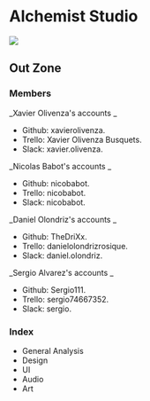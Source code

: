 # Alchemist Studio
![](https://github.com/nicobabot/OutZone_AlchemistStudio/blob/master/OutZoneLogo.jpg?raw=true)

## Out Zone

### **Members**
_Xavier Olivenza's accounts _
* Github: xavierolivenza.
* Trello: Xavier Olivenza Busquets.
* Slack: xavier.olivenza.

_Nicolas Babot's accounts _
* Github: nicobabot.
* Trello: nicobabot.
* Slack: nicobabot.

_Daniel Olondriz's accounts _
* Github: TheDriXx.
* Trello: danielolondrizrosique.
* Slack: daniel.olondriz.

_Sergio Alvarez's accounts _
* Github: Sergio111.
* Trello: sergio74667352.
* Slack: sergio.


### Index

* General Analysis
* Design
* UI
* Audio
* Art